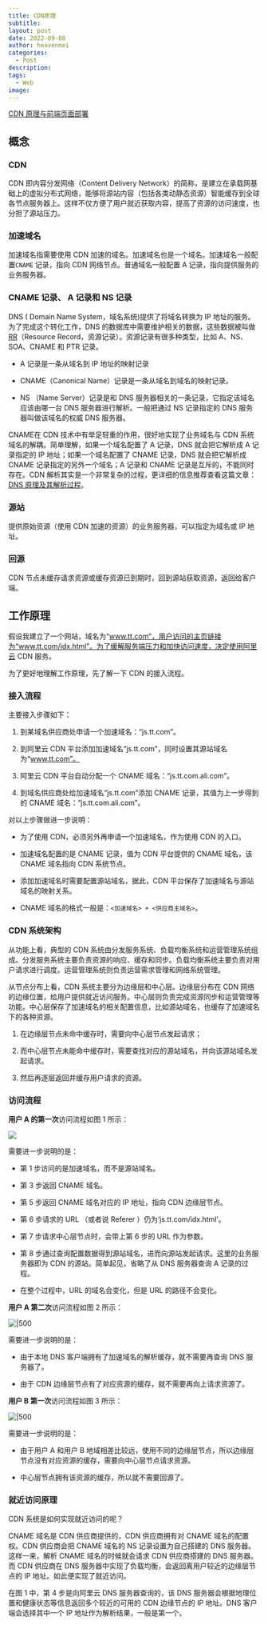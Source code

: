 ```yaml
---
title: CDN原理
subtitle: 
layout: post
date: 2022-09-08
author: heavenmei
categories:
  - Post
description: 
tags:
  - Web
image:
---
```

[CDN 原理与前端页面部署](https://tech.bytedance.net/articles/13501)

## 概念

### CDN

CDN 即内容分发网络（Content Delivery Network）的简称，是建立在承载网基础上的虚拟分布式网络，能够将源站内容（包括各类动静态资源）智能缓存到全球各节点服务器上。这样不仅方便了用户就近获取内容，提高了资源的访问速度，也分担了源站压力。

### 加速域名

加速域名指需要使用 CDN 加速的域名。加速域名也是一个域名。加速域名一般配置`CNAME` 记录，指向 CDN 网络节点。普通域名一般配置 A 记录，指向提供服务的业务服务器。

### CNAME 记录、 A 记录和 NS 记录

DNS ( Domain Name System，域名系统)提供了将域名转换为 IP 地址的服务。为了完成这个转化工作，DNS 的数据库中需要维护相关的数据，这些数据被叫做 [RR](https://en.wikipedia.org/wiki/List_of_DNS_record_types)（Resource Record，资源记录）。资源记录有很多种类型，比如 A、NS、SOA、CNAME 和 PTR 记录。

- A 记录是一条从域名到 IP 地址的映射记录
    
- CNAME（Canonical Name）记录是一条从域名到域名的映射记录。
    
- NS （Name Server）记录是和 DNS 服务器相关的一条记录，它指定该域名应该由哪一台 DNS 服务器进行解析。一般把通过 NS 记录指定的 DNS 服务器叫做该域名的权威 DNS 服务器。
    

CNAME在 CDN 技术中有举足轻重的作用，很好地实现了业务域名与 CDN 系统域名的解耦。简单理解，如果一个域名配置了 A 记录，DNS 就会把它解析成 A 记录指定的 IP 地址；如果一个域名配置了 CNAME 记录，DNS 就会把它解析成 CNAME 记录指定的另外一个域名；A 记录和 CNAME 记录是互斥的，不能同时存在。CDN 解析其实是一个非常复杂的过程，更详细的信息推荐查看这篇文章：[DNS 原理及其解析过程](https://www.zhihu.com/question/23042131/answer/66571369)。

### 源站

提供原始资源（使用 CDN 加速的资源）的业务服务器，可以指定为域名或 IP 地址。

### 回源

CDN 节点未缓存请求资源或缓存资源已到期时，回到源站获取资源，返回给客户端。

  

## 工作原理

假设我建立了一个网站，域名为“www.tt.com”，用户访问的主页链接为“www.tt.com/idx.html”。为了缓解服务端压力和加快访问速度，决定使用阿里云 CDN 服务。

为了更好地理解工作原理，先了解一下 CDN 的接入流程。

### 接入流程

主要接入步骤如下：

1. 到某域名供应商处申请一个加速域名：“js.tt.com”。
    
2. 到阿里云 CDN 平台添加加速域名“js.tt.com”，同时设置其源站域名为“www.tt.com”。
    
3. 阿里云 CDN 平台自动分配一个 CNAME 域名：“js.tt.com.ali.com”。
    
4. 到域名供应商处给加速域名“js.tt.com”添加 CNAME 记录，其值为上一步得到的 CNAME 域名：“js.tt.com.ali.com”。
    

对以上步骤做进一步说明：

- 为了使用 CDN，必须另外再申请一个加速域名，作为使用 CDN 的入口。
    
- 加速域名配置的是 CNAME 记录，值为 CDN 平台提供的 CNAME 域名，该 CNAME 域名指向 CDN 系统节点。
    
- 添加加速域名时需要配置源站域名，据此，CDN 平台保存了加速域名与源站域名的映射关系。
    
- CNAME 域名的格式一般是：`<加速域名> + <供应商主域名>`。
    

### CDN 系统架构

从功能上看，典型的 CDN 系统由分发服务系统、负载均衡系统和运营管理系统组成。分发服务系统主要负责资源的响应、缓存和同步。负载均衡系统主要负责对用户请求进行调度。运营管理系统则负责运营需求管理和网络系统管理。

从节点分布上看，CDN 系统主要分为边缘层和中心层。边缘层分布在 CDN 网络的边缘位置，给用户提供就近访问服务。中心层则负责完成资源同步和运营管理等功能。中心层保存了加速域名的相关配置信息，比如源站域名，也缓存了加速域名下的各种资源。

1. 在边缘层节点未命中缓存时，需要向中心层节点发起请求；
    
2. 而中心层节点未能命中缓存时，需要查找对应的源站域名，并向该源站域名发起请求。
    
3. 然后再逐层返回并缓存用户请求的资源。
    

### 访问流程

**用户 A 的第一次**访问流程如图 1 所示：

![](assets/2022-09-07-CDN-base-20250119023653.png)

需要进一步说明的是：

- 第 1 步访问的是加速域名，而不是源站域名。
    
- 第 3 步返回 CNAME 域名。
    
- 第 5 步返回 CNAME 域名对应的 IP 地址，指向 CDN 边缘层节点。
    
- 第 6 步请求的 URL （或者说 Referer ）仍为‘js.tt.com/idx.html’。
    
- 第 7 步请求中心层节点时，会带上第 6 步的 URL 作为参数。
    
- 第 8 步通过查询配置数据得到源站域名，进而向源站发起请求。这里的业务服务器即为 CDN 的源站。简单起见，省略了从 DNS 服务器查询 A 记录的过程。
    
- 在整个过程中，URL 的域名会变化，但是 URL 的路径不会变化。
    

  

**用户 A 第二次**访问流程如图 2 所示：

![|500](assets/2022-09-07-CDN-base-20250119023706.png)

需要进一步说明的是：

- 由于本地 DNS 客户端拥有了加速域名的解析缓存，就不需要再查询 DNS 服务器了。
    
- 由于 CDN 边缘层节点有了对应资源的缓存，就不需要再向上请求资源了。
    

  

**用户 B 第一次**访问流程如图 3 所示：

![|500](assets/2022-09-07-CDN-base-20250119023718.png)

需要进一步说明的是：

- 由于用户 A 和用户 B 地域相差比较远，使用不同的边缘层节点，所以边缘层节点没有对应资源的缓存，需要向中心层节点请求资源。
    
- 中心层节点拥有该资源的缓存，所以就不需要回源了。
    

  

### 就近访问原理

CDN 系统是如何实现就近访问的呢？

CNAME 域名是 CDN 供应商提供的，CDN 供应商拥有对 CNAME 域名的配置权。CDN 供应商会把 CNAME 域名的 NS 记录设置为自己搭建的 DNS 服务器。这样一来，解析 CNAME 域名的时候就会请求 CDN 供应商搭建的 DNS 服务器。而 CDN 供应商在 DNS 服务器中实现了负载均衡，会返回离用户较近的边缘层节点的 IP 地址。如此便实现了就近访问。

在图 1 中，第 4 步是向阿里云 DNS 服务器查询的，该 DNS 服务器会根据地理位置和健康状态等信息返回多个较近的可用的 CDN 边缘节点的 IP 地址。DNS 客户端会选择其中一个 IP 地址作为解析结果，一般是第一个。